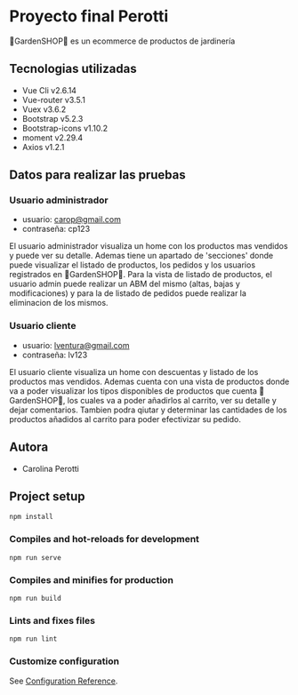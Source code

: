 # Proyecto final Perotti

🌳GardenSHOP🌳 es un ecommerce de productos de jardinería

## Tecnologias utilizadas

- Vue Cli v2.6.14
- Vue-router v3.5.1
- Vuex v3.6.2
- Bootstrap v5.2.3
- Bootstrap-icons v1.10.2
- moment v2.29.4
- Axios v1.2.1

## Datos para realizar las pruebas

### Usuario administrador

- usuario: carop@gmail.com
- contraseña: cp123

El usuario administrador visualiza un home con los productos mas vendidos y puede ver su detalle. Ademas tiene un apartado de 'secciones' donde puede visualizar el listado de productos, los pedidos y los usuarios registrados en 🌳GardenSHOP🌳. Para la vista de listado de productos, el usuario admin puede realizar un ABM del mismo (altas, bajas y modificaciones) y para la de listado de pedidos puede realizar la eliminacion de los mismos.

### Usuario cliente

- usuario: lventura@gmail.com
- contraseña: lv123

El usuario cliente visualiza un home con descuentas y listado de los productos mas vendidos. Ademas cuenta con una vista de productos donde va a poder visualizar los tipos disponibles de productos que cuenta 🌳GardenSHOP🌳, los cuales va a poder añadirlos al carrito, ver su detalle y dejar comentarios. Tambien podra qiutar y determinar las cantidades de los productos añadidos al carrito para poder efectivizar su pedido.

## Autora
- Carolina Perotti

## Project setup
```
npm install
```

### Compiles and hot-reloads for development
```
npm run serve
```

### Compiles and minifies for production
```
npm run build
```

### Lints and fixes files
```
npm run lint
```

### Customize configuration
See [Configuration Reference](https://cli.vuejs.org/config/).
